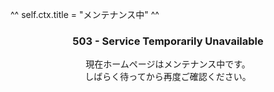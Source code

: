^^ self.ctx.title = "メンテナンス中" ^^

<center>
    <h3>503 - Service Temporarily Unavailable</h3>
    <div>現在ホームページはメンテナンス中です。</div>
    <div>しばらく待ってから再度ご確認ください。</div>
</center>